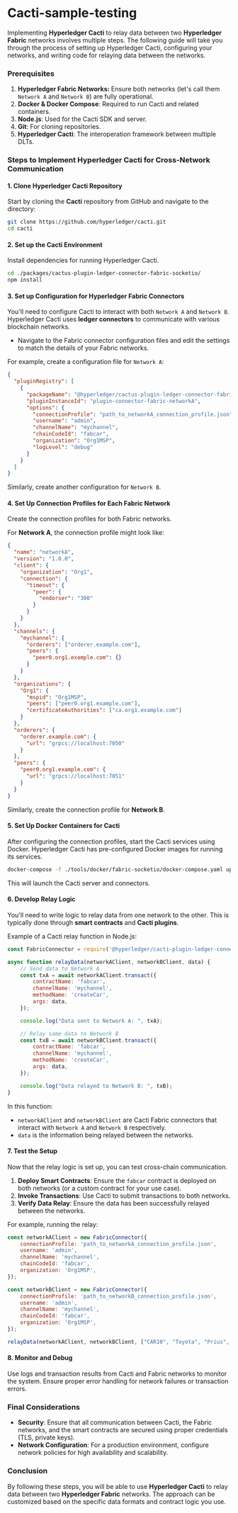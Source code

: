 # Cacti-sample-testing

Implementing **Hyperledger Cacti** to relay data between two **Hyperledger Fabric** networks involves multiple steps. The following guide will take you through the process of setting up Hyperledger Cacti, configuring your networks, and writing code for relaying data between the networks.

### Prerequisites

1. **Hyperledger Fabric Networks:** Ensure both networks (let's call them `Network A` and `Network B`) are fully operational.
2. **Docker & Docker Compose**: Required to run Cacti and related containers.
3. **Node.js**: Used for the Cacti SDK and server.
4. **Git**: For cloning repositories.
5. **Hyperledger Cacti**: The interoperation framework between multiple DLTs.

### Steps to Implement Hyperledger Cacti for Cross-Network Communication

#### 1. Clone Hyperledger Cacti Repository
Start by cloning the **Cacti** repository from GitHub and navigate to the directory:
```bash
git clone https://github.com/hyperledger/cacti.git
cd cacti
```

#### 2. Set up the Cacti Environment
Install dependencies for running Hyperledger Cacti. 

```bash
cd ./packages/cactus-plugin-ledger-connector-fabric-socketio/
npm install
```

#### 3. Set up Configuration for Hyperledger Fabric Connectors
You'll need to configure Cacti to interact with both `Network A` and `Network B`. Hyperledger Cacti uses **ledger connectors** to communicate with various blockchain networks.

- Navigate to the Fabric connector configuration files and edit the settings to match the details of your Fabric networks.

For example, create a configuration file for `Network A`:
```json
{
  "pluginRegistry": [
    {
      "packageName": "@hyperledger/cactus-plugin-ledger-connector-fabric",
      "pluginInstanceId": "plugin-connector-fabric-networkA",
      "options": {
        "connectionProfile": "path_to_networkA_connection_profile.json",
        "username": "admin",
        "channelName": "mychannel",
        "chainCodeId": "fabcar",
        "organization": "Org1MSP",
        "logLevel": "debug"
      }
    }
  ]
}
```

Similarly, create another configuration for `Network B`.

#### 4. Set Up Connection Profiles for Each Fabric Network

Create the connection profiles for both Fabric networks.

For **Network A**, the connection profile might look like:

```json
{
  "name": "networkA",
  "version": "1.0.0",
  "client": {
    "organization": "Org1",
    "connection": {
      "timeout": {
        "peer": {
          "endorser": "300"
        }
      }
    }
  },
  "channels": {
    "mychannel": {
      "orderers": ["orderer.example.com"],
      "peers": {
        "peer0.org1.example.com": {}
      }
    }
  },
  "organizations": {
    "Org1": {
      "mspid": "Org1MSP",
      "peers": ["peer0.org1.example.com"],
      "certificateAuthorities": ["ca.org1.example.com"]
    }
  },
  "orderers": {
    "orderer.example.com": {
      "url": "grpcs://localhost:7050"
    }
  },
  "peers": {
    "peer0.org1.example.com": {
      "url": "grpcs://localhost:7051"
    }
  }
}
```

Similarly, create the connection profile for **Network B**.

#### 5. Set Up Docker Containers for Cacti

After configuring the connection profiles, start the Cacti services using Docker. Hyperledger Cacti has pre-configured Docker images for running its services.

```bash
docker-compose -f ./tools/docker/fabric-socketio/docker-compose.yaml up
```

This will launch the Cacti server and connectors.

#### 6. Develop Relay Logic

You'll need to write logic to relay data from one network to the other. This is typically done through **smart contracts** and **Cacti plugins**.

Example of a Cacti relay function in Node.js:
```javascript
const FabricConnector = require('@hyperledger/cacti-plugin-ledger-connector-fabric');

async function relayData(networkAClient, networkBClient, data) {
    // Send data to Network A
    const txA = await networkAClient.transact({
        contractName: 'fabcar',
        channelName: 'mychannel',
        methodName: 'createCar',
        args: data,
    });

    console.log("Data sent to Network A: ", txA);

    // Relay same data to Network B
    const txB = await networkBClient.transact({
        contractName: 'fabcar',
        channelName: 'mychannel',
        methodName: 'createCar',
        args: data,
    });

    console.log("Data relayed to Network B: ", txB);
}
```

In this function:
- `networkAClient` and `networkBClient` are Cacti Fabric connectors that interact with `Network A` and `Network B` respectively.
- `data` is the information being relayed between the networks.

#### 7. Test the Setup

Now that the relay logic is set up, you can test cross-chain communication.

1. **Deploy Smart Contracts**: Ensure the `fabcar` contract is deployed on both networks (or a custom contract for your use case).
2. **Invoke Transactions**: Use Cacti to submit transactions to both networks.
3. **Verify Data Relay**: Ensure the data has been successfully relayed between the networks.

For example, running the relay:
```javascript
const networkAClient = new FabricConnector({
    connectionProfile: 'path_to_networkA_connection_profile.json',
    username: 'admin',
    channelName: 'mychannel',
    chainCodeId: 'fabcar',
    organization: 'Org1MSP',
});

const networkBClient = new FabricConnector({
    connectionProfile: 'path_to_networkB_connection_profile.json',
    username: 'admin',
    channelName: 'mychannel',
    chainCodeId: 'fabcar',
    organization: 'Org1MSP',
});

relayData(networkAClient, networkBClient, ["CAR10", "Toyota", "Prius", "White", "Tom"]);
```

#### 8. Monitor and Debug

Use logs and transaction results from Cacti and Fabric networks to monitor the system. Ensure proper error handling for network failures or transaction errors.

### Final Considerations

- **Security**: Ensure that all communication between Cacti, the Fabric networks, and the smart contracts are secured using proper credentials (TLS, private keys).
- **Network Configuration**: For a production environment, configure network policies for high availability and scalability.

### Conclusion

By following these steps, you will be able to use **Hyperledger Cacti** to relay data between two **Hyperledger Fabric** networks. The approach can be customized based on the specific data formats and contract logic you use.
